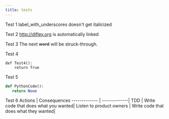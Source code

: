 ```yaml
---
title: tests
---
```


Test 1
label_with_underscores doesn't get italicized

Test 2
http://difley.org is automatically linked

Test 3
The next ~~word~~ will be struck-through.

Test 4
```
def Test4():
    return True
```

Test 5
```python
def PythonCode():
   return None
```

Test 6
Actions  | Consequences
------------- | -------------|
TDD  | Write code that does what you wanted|
Listen to product owners | Write code that does what they wanted|


